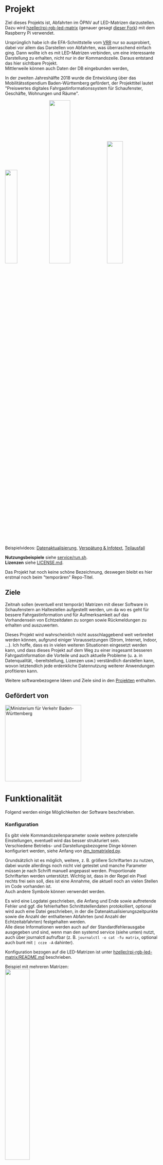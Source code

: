 # Projekt

Ziel dieses Projekts ist, Abfahrten im ÖPNV auf LED-Matrizen darzustellen.
Dazu wird [hzeller/rpi-rgb-led-matrix](https://github.com/hzeller/rpi-rgb-led-matrix) (genauer gesagt [dieser Fork](https://github.com/d3d9/rpi-rgb-led-matrix)) mit dem Raspberry Pi verwendet.

Ursprünglich habe ich die EFA-Schnittstelle vom [VRR](http://openvrr.de) nur so ausprobiert, dabei vor allem das Darstellen von Abfahrten, was überraschend einfach ging. Dann wollte ich es mit LED-Matrizen verbinden, um eine interessante Darstellung zu erhalten, nicht nur in der Kommandozeile. Daraus entstand das hier sichtbare Projekt.    
Mittlerweile können auch Daten der DB eingebunden werden[.](https://twitter.com/cabinentaxi/status/1095810658355068930)

In der zweiten Jahreshälfte 2018 wurde die Entwicklung über das Mobilitätsstipendium Baden-Württemberg gefördert, der Projekttitel lautet "Preiswertes digitales Fahrgastinformationssystem für Schaufenster, Geschäfte, Wohnungen und Räume".

<span float="left">
<a href="https://github.com/d3d9/dm_tomatrixled/raw/_media/matrix_closeup.jpg">
<img src="https://github.com/d3d9/dm_tomatrixled/raw/_media/_thumb/matrix_closeup.jpg" width="28%"></a>
<a href="https://github.com/d3d9/dm_tomatrixled/raw/_media/matrix_above.jpg">
<img src="https://github.com/d3d9/dm_tomatrixled/raw/_media/_thumb/matrix_above.jpg" width="37%"></a>
<a href="https://github.com/d3d9/dm_tomatrixled/raw/_media/matrix_differentconfig.jpg">
<img src="https://github.com/d3d9/dm_tomatrixled/raw/_media/_thumb/matrix_differentconfig.jpg" width="32%"></a>
</span>

Beispielvideos: [Datenaktualisierung](https://github.com/d3d9/dm_tomatrixled/raw/_media/matrix_dataupdate.webm), [Verspätung & Infotext](https://github.com/d3d9/dm_tomatrixled/raw/_media/matrix_messages_delay.webm), [Teilausfall](https://github.com/d3d9/dm_tomatrixled/raw/_media/matrix_earlytermination.webm)

__Nutzungsbeispiele__ siehe [service/run.sh](service/run.sh).    
__Lizenzen__ siehe [LICENSE.md](LICENSE.md).

Das Projekt hat noch keine schöne Bezeichnung, deswegen bleibt es hier erstmal noch beim "temporären" Repo-Titel.

## Ziele
Zeitnah sollen (eventuell erst temporär) Matrizen mit dieser Software in Schaufenstern an Haltestellen aufgestellt werden, um da wo es geht für bessere Fahrgastinformation und für Aufmerksamkeit auf das Vorhandensein von Echtzeitdaten zu sorgen sowie Rückmeldungen zu erhalten und auszuwerten.

Dieses Projekt wird wahrscheinlich nicht ausschlaggebend weit verbreitet werden können, aufgrund einiger Voraussetzungen (Strom, Internet, Indoor, ...). Ich hoffe, dass es in vielen weiteren Situationen eingesetzt werden kann, und dass dieses Projekt auf dem Weg zu einer insgesamt besseren Fahrgastinformation die Vorteile und auch aktuelle Probleme (u. a. in Datenqualität, -bereitstellung, Lizenzen usw.) verständlich darstellen kann, wovon letztendlich jede erdenkliche Datennutzung weiterer Anwendungen profitieren kann.

Weitere softwarebezogene Ideen und Ziele sind in den [Projekten](https://github.com/d3d9/dm_tomatrixled/projects) enthalten.

## Gefördert von
<a href="https://vm.baden-wuerttemberg.de/de/verkehrspolitik/zukunftskonzepte/digitale-mobilitaet/mobilitaetsstipendium-bw/"><img alt="Ministerium für Verkehr Baden-Württemberg" src="https://github.com/d3d9/dm_tomatrixled/raw/_media/logo_vmbw.png" width="250"></a>


# Funktionalität
Folgend werden einige Möglichkeiten der Software beschrieben.

### Konfiguration
Es gibt viele Kommandozeilenparameter sowie weitere potenzielle Einstellungen, eventuell wird das besser strukturiert sein.    
Verschiedene Betriebs- und Darstellungsbezogene Dinge können konfiguriert werden, siehe Anfang von [dm_tomatrixled.py](dm_tomatrixled.py).

Grundsätzlich ist es möglich, weitere, z. B. größere Schriftarten zu nutzen, dabei wurde allerdings noch nicht viel getestet und manche Parameter müssen je nach Schrift manuell angepasst werden. Proportionale Schriftarten werden unterstützt. Wichtig ist, dass in der Regel ein Pixel rechts frei sein soll, dies ist eine Annahme, die aktuell noch an vielen Stellen im Code vorhanden ist.    
Auch andere Symbole können verwendet werden.

Es wird eine Logdatei geschrieben, die Anfang und Ende sowie auftretende Fehler und ggf. die fehlerhaften Schnittstellendaten protokolliert, optional wird auch eine Datei geschrieben, in der die Datenaktualisierungszeitpunkte sowie die Anzahl der enthaltenen Abfahrten (und Anzahl der Echtzeitabfahrten) festgehalten werden.    
Alle diese Informationen werden auch auf der Standardfehlerausgabe ausgegeben und sind, wenn man den systemd service (siehe unten) nutzt, auch über journalctl aufrufbar (z. B. ```journalctl -o cat -fu matrix```, optional auch bunt mit ```| ccze -A``` dahinter).

Konfiguration bezogen auf die LED-Matrizen ist unter [hzeller/rpi-rgb-led-matrix/README.md](https://github.com/hzeller/rpi-rgb-led-matrix/blob/master/README.md) beschrieben.

Beispiel mit mehreren Matrizen:    
<a href="https://github.com/d3d9/dm_tomatrixled/raw/_media/matrix-128x64.jpg"><img src="https://github.com/d3d9/dm_tomatrixled/raw/_media/_thumb/matrix-128x64.jpg" width="40%"></a>

### Darstellung

__Abfahrtszeilen__:    
Jede Abfahrtszeile besteht aktuell aus Liniennummer, Zieltext, und Countdown. Weitere Möglichkeiten wie ergänzende Symbole oder Steignummern oder eigene Steigsymbole/-referenzen soll es zukünftig geben.    
Horizontale Abstände in Pixeln zwischen den folgend genannten Elementen können angegeben werden (beispielsweise dass zwischen Zieltext und Countdown 1px frei sein muss).

Für die Liniennummer kann eine Hintergrundfarbe verwendet werden. Die Breite in Pixel kann mit Parameter ```-w``` angepasst werden. Es wird versucht, die Liniennummer so passend wie möglich darzustellen, indem z. B. bei Grenzfällen eine kleinere Schriftart verwendet wird. Wenn etwas abgeschnitten werden muss, die Liniennummer aber z. B. "ICE" am Anfang hat, so wird anstatt einer abgeschnittenen Bezeichnung nur noch "ICE" angezeigt.

Für den Countdown wird basierend auf der Verspätung bzw. der Verfügbarkeit von Echtzeitdaten eine Farbe ausgewählt, die Grenzen (ab wann etwas eine leichte oder hohe Verspätung ist) können angepasst werden.    
Einstellbar kann anstatt eines Verkehrsmittelsymbols auch nur "0min" angezeigt werden. Die Darstellung vom "min" an sich ist ebenfalls einstellbar; so wie auch das Blinken bei sofortigen Abfahrten.    
Fahrtausfälle werden standardmäßig mit einem Symbol (aktuell ein kleiner Text "fällt aus") dargestellt.    
Abfahrten ab einem konfigurierbaren Countdownwert, z. B. ab 60 Minuten Entfernung, werden mit der absoluten Uhrzeit dargestellt.

Zieltexte werden jeweils mit so viel Platz, wie noch zwischen Liniennummer und Countdown verfügbar ist, dargestellt. Mit dem mehrfach nutzbaren Parameter ```--place-string``` können zu entfernende Ausschnitte wie z. B. "Hagen ", "HA-" oder ", Hagen (Westf)" vorbereitend entfernt werden, ein Abkürzungsverzeichnis o. ä. gibt es aber noch nicht.

__Scrollzeilen__:    
Die vorhandenen Meldungen besitzen optional auch zugehörige Symbole, diese können gemeinsam mit dem Text gescrollt werden. Standardmäßig wird nach der letzten Meldung etwas Platz gelassen, um "Durchläufe" voneinander zu unterscheiden.    
Aktuell gibt es noch keine eingebaute Logik, die bei Meldungsaktualisierung darauf achtet, keine Sprünge/vollen Resets zu machen, wenn dies nicht nötig ist.    
Deswegen kommt es aktuell bei einer hohen Anzahl an Aktualisierungen sowie sich ändernden Meldungen zu erkennbaren Sprüngen an den Anfang, dies ist z. B. insbesondere bei Hauptbahnhöfen oder anderen Haltestellen mit relativ vielen Abfahrten erkennbar.    
Immerhin: Die offiziellen Anzeigen machen es meistens nicht viel besser 😌 (und das sogar schon wenn auch nur Abfahrtsinformationen bei gleichbleibender scrollender Nachricht aktualisiert werden, gerne auch sehr oft nacheinander..).

__Weiteres__:    
Optional kann als erste Zeile eine Überschrift mit dem Haltestellennamen dargestellt werden.    
Außerdem gibt es mit dem Kommandozeilenparameter ```-r``` die Möglichkeit, rechts etwas Platz wegzunehmen, um die Uhrzeit und Symbole dadrunter darzustellen, oder platzsparend auch nur die Uhrzeit vertikal darzustellen. Der horizontale Abstand zu den zuvor genannten Zeileninhalten kann angepasst werden. Die Option -r3 (horizontale Uhrzeit mit Symbol dadrunter) erlaubt ganz unten immernoch scrollenden Text, so dass zumindest dafür die volle Matrizenbreite verwendet werden kann, siehe Beispieldarstellung unten.

Mit dem Kommandozeilenparameter ```--write-ppm DATEINAME``` kann laufend eine binäre ppm-Datei von der Matrizenausgabe erstellt werden (am besten an einem Standort, der sich nicht auf der microSD-Karte befindet, z. B. als tmpfs).

__Beispieldarstellung__ (```--write-ppm```-Ausgabe, mit [ppmtools/ppm-enlarger.py](ppmtools/ppm-enlarger.py) bearbeitet):    
![Beispieldarstellung](https://github.com/d3d9/dm_tomatrixled/raw/_media/ppm-beispiel.png)

### Datenladung
Aktuell werden Daten von EFA-Systemen (z. B. VRR, EFA-BW, ...) sowie von der Deutschen Bahn über [db-rest](https://github.com/derhuerst/db-rest) unterstützt. Weitere Datenquellen können hinzugefügt werden.    
Mehrere Datenquellen können parallel abgefragt werden, um so z. B. für verschiedene Verkehrsmittel unterschiedliche Quellen zu benutzen, oder mehrere Haltestellen/Steige gleichzeitig abzufragen, wenn die Datenquelle selber diese Möglichkeit nicht anbietet. Auch Datenquellen, die nur Informationstexte liefern, ohne Abfahrtsdaten, können verwendet werden.    
Es ist möglich, Ersatzquellen anzugeben. Wenn beispielsweise 4 Mal keine Abfrage bei der VRR EFA erfolgen konnte, wird auf EFA-BW als Fallback zurückgegriffen.

Abfragen erfolgen aktuell noch nicht basierend auf der Uhrzeit (z. B. "sofort zu jeder neuen Minute"), sondern basierend auf Darstellungsschritten. Die "sleeptime" zwischen jedem neuen Bild sowie die gewünschte Schrittanzahl ergeben multipliziert ungefähr die erwartbare Aktualisierungsrate, beispielsweise sorgen 0.03 s * 330 Schritte + etwas Latenz (Datenabfragen an sich) für neue Daten ca. alle 11 Sekunden.

Standardmäßig werden automatisch zusätzliche Meldungen generiert, aktuell wird dies für Verspätungen (wenn eine Fahrt eigentlich dargestellt werden sollte, dies aber nicht so ist weil genug andere Fahrten vor dem verspäteten Abfahrtszeitpunkt abfahren und demnach die hoch verspätete Fahrt verdecken) und für frühzeitig endende Fahrten getan (Beispiele siehe oben verlinkte Videos).

Die Datenladung erfolgt in einem eigenen Prozess, in dem wiederum für jede Quelle die spezifische Bearbeitung in einem eigenen Thread "parallel" erfolgt. Auf die Darstellung gibt es keine großen negativen Auswirkungen, z. B. fließt scrollender Text währenddessen ungestört weiter (außer auf Systemen mit einem CPU-Kern).

### Wiederverwendbarkeit
Einiges vom Code kann vermutlich auch außerhalb dieses Projekts und außerhalb des Nahverkehrskontexts verwendet werden, beispielsweise die Scrollzeilen aus dm_lines.py oder die Versuchslogik aus dm_depdata.py. Eventuell lässt sich weiteres verallgemeinern und besser nutzbar machen; außerdem fehlt an sehr vielen Stellen noch Dokumentation.


# Installation
__Voraussetzungen__
* Raspberry Pi (z. B. 3 Model B+, insbesondere viel ältere sind hierfür nicht empfohlen) mit (micro)SD-Karte, Netzteil usw.
* LED-Matrizen und alles dafür benötigte, siehe https://github.com/hzeller/rpi-rgb-led-matrix/blob/master/README.md.

__Vorgehensweise__
1. Raspbian Lite auf dem Pi installieren, (empfohlen:) ssh aktivieren (leere Datei "ssh" in der Bootpartition erstellen) und verbinden.
2. apt-get update und upgrade durchführen, dann grundsätzliche Konfiguration mit raspi-config vornehmen (z. B. WLAN einrichten, Interfaces ausschalten, ...), ggf. weiteres wie z. B. tmpfs unter /tmp einrichten, isolcpus=3 in /boot/cmdline.txt ergänzen, dtparam=audio=off in /boot/config.txt ergänzen, mehr siehe oben verlinktes Readme. Danach neustarten.
3. CPython 3.7.2 kompilieren und installieren, siehe z. B. [diese Anleitung](https://gist.github.com/Mcublog/2d8a1aa90c3910c0f8e9a1d9d40c7409).
4. ```apt-get install git libjpeg9-dev```, ```pip3.7 install loguru requests Pillow```
5. ```git clone```: [d3d9/rpi-rgb-led-matrix](https://github.com/d3d9/rpi-rgb-led-matrix) sowie [d3d9/dm_tomatrixled](https://github.com/d3d9/dm_tomatrixled) (hier).
6. Im rpi-rgb-led-matrix-Verzeichnis: ```sudo make -j4 install-python PYTHON="$(which python3.7)"```
7. Im dm_tomatrixled-Verzeichnis: siehe Beispiele, das Programm (als Root) ausführen, ggf. Optionen, insbesondere bzgl. der Matrix, anpassen. Bei Darstellungsproblemen Hinweise unter [hzeller/rpi-rgb-led-matrix/README.md](https://github.com/hzeller/rpi-rgb-led-matrix/blob/master/README.md) beachten. Weitere Probleme gerne hier melden.

__Hinweis für Raspberry Pi 3 Model A+__:    
Die Bibliothek funktioniert aktuell nicht direkt damit, es muss https://github.com/hzeller/rpi-rgb-led-matrix/pull/740 eingearbeitet werden, sonst stürzt der Pi ab.

__Hinweis für manche Modelle, u. a. Zero W und 3 A+__ _(welche genau und wieso genau diese?)_:    
Es kommt in der Zeit nach dem Start des Pis zu Verzögerungen beim Erstellen des ProcessPoolExecutors, da os.urandom(32) aufgerufen wird, was bei nicht vorhandener Entropie wohl blockiert. schöne Lösung: unbekannt. Model 3 B+ hat dieses Problem nicht (oder liegt es an der Version von irgendwas, softwareseitig?).

### Service
Im Verzeichnis [service/](service/) befinden sich Dateien, mit denen man das Programm beim Systemstart automatisch ausführen lassen kann. Es kann je nach Bedarf angepasst werden.    
Mit z. B. ```sudo systemctl enable /home/pi/dm_tomatrixled/service/matrix.service``` lässt es sich direkt für den Systemstart aktivieren.
